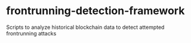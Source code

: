 # frontrunning-detection-framework
Scripts to analyze historical blockchain data to detect attempted frontrunning attacks
